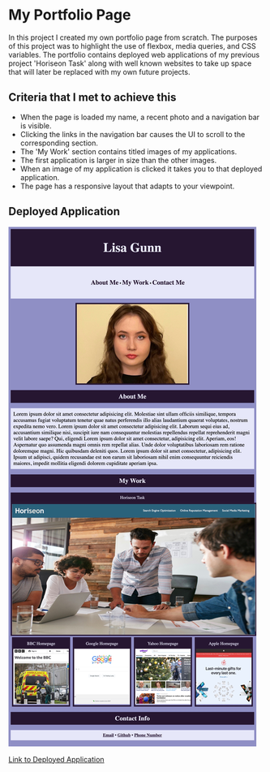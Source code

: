 # My Portfolio Page

In this project I created my own portfolio page from scratch. The purposes of this project was to highlight the use of flexbox, media queries, and CSS variables. The portfolio contains deployed web applications of my previous project 'Horiseon Task' along with well known websites to take up space that will later be replaced with my own future projects. 

## Criteria that I met to achieve this

* When the page is loaded my name, a recent photo and a navigation bar is visible.
* Clicking the links in the navigation bar causes the UI to scroll to the corresponding section.
* The 'My Work' section contains titled images of my applications.
* The first application is larger in size than the other images.
* When an image of my application is clicked it takes you to that deployed application.
* The page has a responsive layout that adapts to your viewpoint.

## Deployed Application 

![Deployed Application](./Deployed-Application.png?raw=true)

[Link to Deployed Application](https://lisacr01.github.io/Portfolio-Page/)